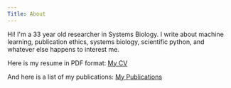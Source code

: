 ```yaml
---
Title: About
---
```


Hi!  I'm a 33 year old researcher in Systems Biology.  I write about machine learning, publication ethics, systems biology,
scientific python, and whatever else happens to interest me.

Here is my resume in PDF format:
[My CV]({filename}/pdfs/Federico_Vaggi_Resume.pdf)

And here is a list of my publications:
[My Publications]({filename}/pdfs/Federico_Vaggi_Publications.pdf)